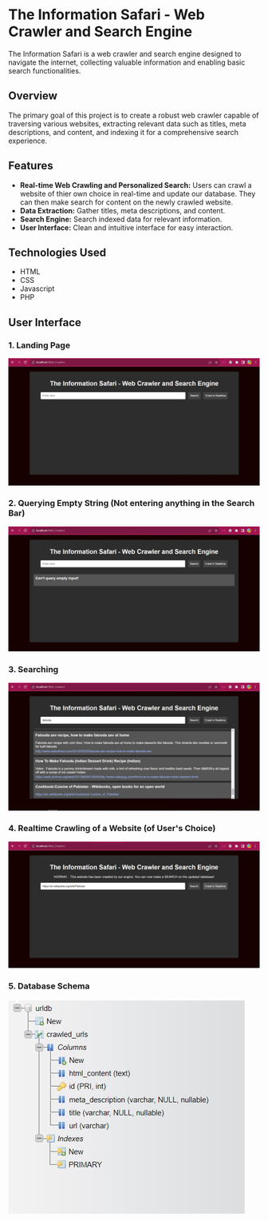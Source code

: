 # The Information Safari - Web Crawler and Search Engine

The Information Safari is a web crawler and search engine designed to navigate the internet, collecting valuable information and enabling basic search functionalities.

## Overview

The primary goal of this project is to create a robust web crawler capable of traversing various websites, extracting relevant data such as titles, meta descriptions, and content, and indexing it for a comprehensive search experience.

## Features

- **Real-time Web Crawling and Personalized Search:** Users can crawl a website of thier own choice in real-time and update our database. They can then make search for content on the newly crawled website.
- **Data Extraction:** Gather titles, meta descriptions, and content.
- **Search Engine:** Search indexed data for relevant information.
- **User Interface:** Clean and intuitive interface for easy interaction.

## Technologies Used

- HTML
- CSS
- Javascript
- PHP


## User Interface

### 1. Landing Page

![Landing Page](images/1_Landing_Page.jpg)

### 2. Querying Empty String (Not entering anything in the Search Bar)

![Querying Empty String](images/2_Querying_Empty_String.jpg)

### 3. Searching 

![Searching](images/3_Searching.jpg)

### 4. Realtime Crawling of a Website (of User's Choice)

![Realtime Crawling](images/4_Realtime_Crawling.jpg)

### 5. Database Schema

![Database Schema](images/5_Database_Schema.jpg)